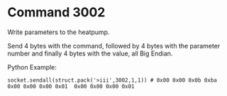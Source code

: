 # Command 3002

Write parameters to the heatpump.

Send 4 bytes with the command, followed by 4 bytes with the parameter number and finally 4 bytes with the value, all Big Endian.

Python Example:
```
socket.sendall(struct.pack('>iii',3002,1,1)) # 0x00 0x00 0x0b 0xba  0x00 0x00 0x00 0x01  0x00 0x00 0x00 0x01
```
